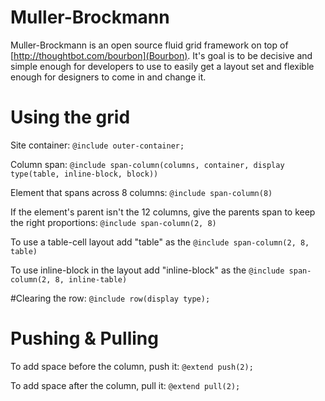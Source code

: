 Muller-Brockmann
================

Muller-Brockmann is an open source fluid grid framework on top of [http://thoughtbot.com/bourbon](Bourbon). It's goal is to be decisive and simple enough for developers to use to easily get a layout set and flexible enough for designers to come in and change it.

Using the grid
===
Site container:
` @include outer-container; `

Column span:
` @include span-column(columns, container, display type(table, inline-block, block)) `

Element that spans across 8 columns:
` @include span-column(8) `

If the element's parent isn't the 12 columns, give the parents span to keep the right proportions:
` @include span-column(2, 8) `

To use a table-cell layout add "table" as the
` @include span-column(2, 8, table) `

To use inline-block in the layout add "inline-block" as the
` @include span-column(2, 8, inline-table) `

#Clearing the row:
` @include row(display type); `

Pushing & Pulling
===

To add space before the column, push it:
` @extend push(2); `

To add space after the column, pull it:
` @extend pull(2); `
